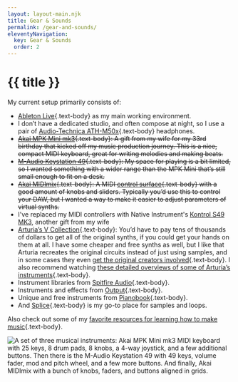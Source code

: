 ```yaml
---
layout: layout-main.njk
title: Gear & Sounds
permalink: /gear-and-sounds/
eleventyNavigation:
  key: Gear & Sounds
  order: 2
---
```


<div class="container my-3">
<h1 class="mb-5 text-body">{{ title }}</h1>

<div class="container my-5 p-0">

My current setup primarily consists of:

- [Ableton Live](https://www.ableton.com/){.text-body} as my main working environment.
- I don’t have a dedicated studio, and often compose at night, so I use a pair of [Audio-Technica ATH-M50x](https://www.audio-technica.com/en-us/ath-m50x){.text-body} headphones.
- ~~[Akai MPK Mini mk3](https://www.akaipro.com/mpk-mini-mk3){.text-body}: A gift from my wife for my 33rd birthday that kicked off my music production journey. This is a nice, compact MIDI keyboard, great for writing melodies and making beats.~~
- ~~[M-Audio Keystation 49](https://www.m-audio.com/products/view/keystation-49){.text-body}: My space for playing is a bit limited, so I wanted something with a wider range than the MPK Mini that’s still small enough to fit on a desk.~~
- ~~[Akai MIDImix](https://www.akaipro.com/midimix){.text-body}: A MIDI [control surface](https://en.wikipedia.org/wiki/Audio_control_surface){.text-body} with a good amount of knobs and sliders. Typically you’d use this to control your DAW, but I wanted a way to make it easier to adjust parameters of virtual synths.~~
- I've replaced my MIDI controllers with Native Instrument's [Kontrol S49 MK3](https://www.native-instruments.com/en/products/komplete/keyboards/kontrol-s49-s61-s88/), another gift from my wife
- [Arturia’s V Collection](https://www.arturia.com/products/analog-classics/v-collection/overview#en){.text-body}: You’d have to pay tens of thousands of dollars to get all of the original synths, if you could get your hands on them at all. I have some cheaper and free synths as well, but I like that Arturia recreates the original circuits instead of just using samples, and in some cases they even [get the original creators involved](https://www.arturia.com/products/analog-classics/mini-v/overview){.text-body}. I also recommend watching [these detailed overviews of some of Arturia’s instruments](https://www.youtube.com/channel/UC1JLtclHvZbfZTfBoo-6uug/playlists?view=50&sort=dd&shelf_id=5){.text-body}.
- Instrument libraries from [Spitfire Audio](https://spitfireaudio.com/){.text-body}.
- Instruments and effects from [Output](https://output.com/){.text-body}.
- Unique and free instruments from [Pianobook](https://www.pianobook.co.uk/){.text-body}.
- And [Splice](https://splice.com/){.text-body} is my go-to place for samples and loops.

Also check out some of my [favorite resources for learning how to make music](https://stefanbohacek.com/blog/resources-for-composers-and-music-producers/){.text-body}.

<div class="text-center">
  <img class="img-fluid" src="/assets/images/gear.png" alt="A set of three musical instruments: Akai MPK Mini mk3 MIDI keyboard with 25 keys, 8 drum pads, 8 knobs, a 4-way joystick, and a few additional buttons. Then there is the M-Audio Keystation 49 with 49 keys, volume fader, mod and pitch wheel, and a few more buttons. And finally, Akai MIDImix with a bunch of knobs, faders, and buttons aligned in grids." title="Akai MPK Mini mk3, M-Audio Keystation 49, and Akai MIDImix" />
</div>

</div>
</div>
